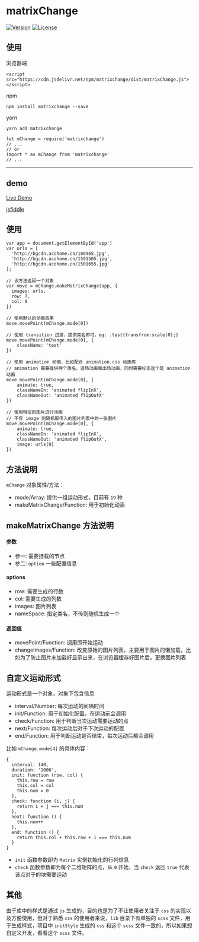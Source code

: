 # matrixChange

<p>
  <a href="https://www.npmjs.com/package/matrixchange"><img src="https://img.shields.io/badge/matrixChange-1.4.1-blue.svg" alt="Version"></a>
  <a href="https://www.npmjs.com/package/matrixchange"><img src="https://img.shields.io/badge/license-MIT-green.svg" alt="License"></a>
</p>

## 使用

浏览器端

```
<script src="https://cdn.jsdelivr.net/npm/matrixchange/dist/matrixChange.js"></script>
```

npm

```
npm install matrixchange --save
```

yarn

```
yarn add matrixchange
```

```
let mChange = require('matrixchange')
// ...
// or
import * as mChange from 'matrixchange'
// ...
```

---

## demo

[Live Demo](http://acohome.cn/demo/matrix/index.html)

[jsfiddle](https://jsfiddle.net/acccco/pgff8k5j/)

## 使用

```
var app = document.getElementById('app')
var urls = [
  'http://bgcdn.acohome.cn/100965.jpg',
  'http://bgcdn.acohome.cn/1501505.jpg',
  'http://bgcdn.acohome.cn/1501655.jpg'
];

// 该方法返回一个对象
var move = mChange.makeMatrixChange(app, {
  images: urls,
  row: 7,
  col: 9
})

// 使用默认的动画效果
move.movePoint(mChange.mode[0])

// 使用 transition 过渡，提供类名即可，eg: .test{transfrom:scale(0);}
move.movePoint(mChange.mode[0], {
    className: 'test'
})

// 使用 animation 动画，比如配合 animation.css 动画库
// animation 需要提供两个类名，进场动画和出场动画，同时需要标志这个是 animation 动画
move.movePoint(mChange.mode[0], {
    animate: true,
    classNameIn: 'animated flipInX',
    classNameOut: 'animated flipOutX'
})

// 使用特定的图片进行动画
// 不传 image 则随机取传入的图片列表中的一张图片
move.movePoint(mChange.mode[0], {
    animate: true,
    classNameIn: 'animated flipInX',
    classNameOut: 'animated flipOutX',
    image: urls[0]
})
```

## 方法说明

`mChange` 对象属性/方法：

- mode/Array:                 提供一组运动形式，目前有 `19` 种
- makeMatrixChange/Function:  用于初始化动画

## makeMatrixChange 方法说明

#### 参数

- 参一: 需要挂载的节点
- 参二: `option` 一些配置信息

#### options

- row:        需要生成的行数
- col:        需要生成的列数
- images:     图片列表
- nameSpace:  指定类名，不传则随机生成一个

#### 返回值

- movePoint/Function:     调用即开始运动
- changeImages/Function:  改变原始的图片列表，主要用于图片的懒加载，比如为了防止图片未加载好显示出来，在浏览器缓存好图片后，更换图片列表

## 自定义运动形式

运动形式是一个对象，对象下包含信息

- interval/Number:  每次运动的间隔时间
- init/Function:    用于初始化配置，在运动前会调用
- check/Function:   用于判断当次运动需要运动的点
- next/Function:    每次运动后对于下次运动的配置
- end/Function:     用于判断运动是否结束，每次运动后都会调用

比如 `mChange.mode[4]` 的具体内容：

```
{
  interval: 140,
  duration: '1000',
  init: function (row, col) {
    this.row = row
    this.col = col
    this.num = 0
  },
  check: function (i, j) {
    return i + j === this.num
  },
  next: function () {
    this.num++
  },
  end: function () {
    return this.col + this.row + 1 === this.num
  }
}
```

- `init`    函数参数即为 `Matrix` 实例初始化的行列信息
- `check`   函数参数即为每个二维矩阵的点，从 `0` 开始，当 `check` 返回 `true` 代表该点对于的块需要运动

## 其他

由于库中的样式是通过 `js` 生成的，目的也是为了不让使用者关注于 `css` 的实现以及方便使用，但对于熟悉 `css` 的使用者来说，`lib` 目录下有单独的  `scss` 文件，用于生成样式，项目中 `initStyle` 生成的 `css` 和这个 `scss` 文件一致的，所以如果想自定义开发，看看这个 `scss` 文件。
